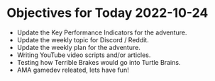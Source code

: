 # Objectives for Today 2022-10-24

- Update the Key Performance Indicators for the adventure.
- Update the weekly topic for Discord / Reddit.
- Update the weekly plan for the adventure.
- Writing YouTube video scripts and/or articles.
- Testing how Terrible Brakes would go into Turtle Brains.
- AMA gamedev releated, lets have fun!
